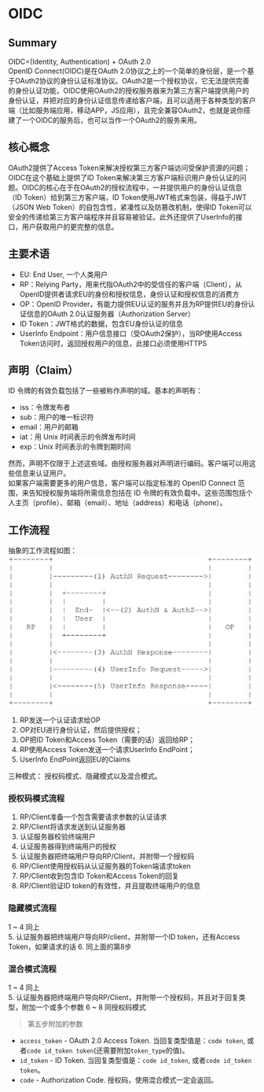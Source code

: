 # OIDC

## Summary

OIDC=(Identity, Authentication) + OAuth 2.0  
OpenID Connect(OIDC)是在OAuth 2.0协议之上的一个简单的身份层，是一个基于OAuth2协议的身份认证标准协议。OAuth2是一个授权协议，它无法提供完善的身份认证功能，OIDC使用OAuth2的授权服务器来为第三方客户端提供用户的身份认证，并把对应的身份认证信息传递给客户端，且可以适用于各种类型的客户端（比如服务端应用，移动APP，JS应用），且完全兼容OAuth2，也就是说你搭建了一个OIDC的服务后，也可以当作一个OAuth2的服务来用。

## 核心概念

OAuth2提供了Access Token来解决授权第三方客户端访问受保护资源的问题；OIDC在这个基础上提供了ID Token来解决第三方客户端标识用户身份认证的问题。OIDC的核心在于在OAuth2的授权流程中，一并提供用户的身份认证信息（ID Token）给到第三方客户端，ID Token使用JWT格式来包装，得益于JWT（JSON Web Token）的自包含性，紧凑性以及防篡改机制，使得ID Token可以安全的传递给第三方客户端程序并且容易被验证。此外还提供了UserInfo的接口，用户获取用户的更完整的信息。

## 主要术语

* EU: End User, 一个人类用户
* RP：Relying Party，用来代指OAuth2中的受信任的客户端（Client），从OpenID提供者请求EU的身份和授权信息，身份认证和授权信息的消费方
* OP：OpenID Provider，有能力提供EU认证的服务并且为RP提供EU的身份认证信息的OAuth 2.0认证服务器（Authorization Server）
* ID Token：JWT格式的数据，包含EU身份认证的信息
* UserInfo Endpoint：用户信息接口（受OAuth2保护），当RP使用Access Token访问时，返回授权用户的信息，此接口必须使用HTTPS

## 声明（Claim）

ID 令牌的有效负载包括了一些被称作声明的域。基本的声明有：

* iss：令牌发布者
* sub：用户的唯一标识符
* email：用户的邮箱
* iat：用 Unix 时间表示的令牌发布时间
* exp：Unix 时间表示的令牌到期时间

然而，声明不仅限于上述这些域。由授权服务器对声明进行编码。客户端可以用这些信息来认证用户。  
如果客户端需要更多的用户信息，客户端可以指定标准的 OpenID Connect 范围，来告知授权服务端将所需信息包括在 ID 令牌的有效负载中。这些范围包括个人主页（profile）、邮箱（email）、地址（address）和电话（phone）。

## 工作流程

抽象的工作流程如图：
![oidc-flow](./images/oidc-flow.png "oidc-flow")

1. RP发送一个认证请求给OP
2. OP对EU进行身份认证，然后提供授权；
3. OP把ID Token和Access Token（需要的话）返回给RP；
4. RP使用Access Token发送一个请求UserInfo EndPoint；
5. UserInfo EndPoint返回EU的Claims

三种模式： 授权码模式、隐藏模式以及混合模式。

### 授权码模式流程

1. RP/Client准备一个包含需要请求参数的认证请求
2. RP/Client将请求发送到认证服务器
3. 认证服务器校验终端用户
4. 认证服务器得到终端用户的授权
5. 认证服务器把终端用户导向RP/Client，并附带一个授权码
6. RP/Client使用授权码从认证服务器的Token端请求token
7. RP/Client收到包含ID Token和Access Token的回复
8. RP/Client验证ID token的有效性，并且提取终端用户的信息

### 隐藏模式流程

1 ~ 4 同上  
5. 认证服务器把终端用户导向RP/client，并附带一个ID token，还有Access Token，如果请求的话
6. 同上面的第8步

### 混合模式流程

1 ~ 4 同上  
5. 认证服务器把终端用户导向RP/Client，并附带一个授权码，并且对于回复类型，附加一个或多个参数
6 ~ 8 同授权码模式

> 第五步附加的参数

* `access_token` - OAuth 2.0 Access Token. 当回复类型值是：`code token`, 或者`code id_token token`(还需要附加`token_type`的值)。
* `id_token` - ID Token.  当回复类型值是：`code id_token`, 或者`code id_token token`。
* `code` - Authorization Code. 授权码，使用混合模式一定会返回。